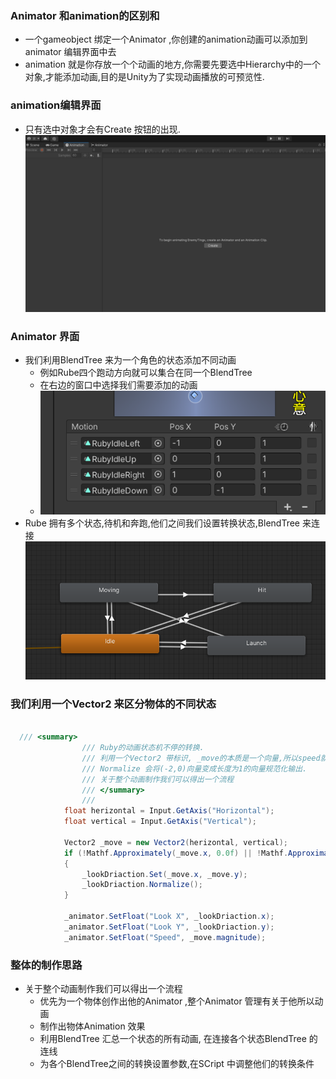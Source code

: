 ### Animator 和animation的区别和
+ 一个gameobject 绑定一个Animator ,你创建的animation动画可以添加到animator 编辑界面中去
+ animation 就是你存放一个个动画的地方,你需要先要选中Hierarchy中的一个对象,才能添加动画,目的是Unity为了实现动画播放的可预览性.

### animation编辑界面
+ 只有选中对象才会有Create 按钮的出现.
![](2022-10-05-12-29-47.png)

### Animator 界面
+ 我们利用BlendTree 来为一个角色的状态添加不同动画
  + 例如Rube四个跑动方向就可以集合在同一个BlendTree
  + 在右边的窗口中选择我们需要添加的动画 
  + ![](2022-10-05-14-41-10.png)
+ Rube 拥有多个状态,待机和奔跑,他们之间我们设置转换状态,BlendTree 来连接
  ![图片中的每个都是BlendTree](2022-10-05-14-42-22.png)


### 我们利用一个Vector2 来区分物体的不同状态
```C#

  /// <summary>
                /// Ruby的动画状态机不停的转换.
                /// 利用一个Vector2 带标识, _move的本质是一个向量,所以speed就是_move的长度,x和y一起决定_move的方向,
                /// Normalize 会将(-2,0)向量变成长度为1的向量规范化输出.
                /// 关于整个动画制作我们可以得出一个流程
                /// </summary>
                /// 
            float herizontal = Input.GetAxis("Horizontal");
            float vertical = Input.GetAxis("Vertical");
            
            Vector2 _move = new Vector2(herizontal, vertical);
            if (!Mathf.Approximately(_move.x, 0.0f) || !Mathf.Approximately(_move.y, 0.0f))
            {
                _lookDriaction.Set(_move.x, _move.y);
                _lookDriaction.Normalize();
            }
            
            _animator.SetFloat("Look X", _lookDriaction.x);
            _animator.SetFloat("Look Y", _lookDriaction.y);
            _animator.SetFloat("Speed", _move.magnitude);
```


### 整体的制作思路
+ 关于整个动画制作我们可以得出一个流程
   + 优先为一个物体创作出他的Animator ,整个Animator 管理有关于他所以动画
   + 制作出物体Animation 效果
   + 利用BlendTree 汇总一个状态的所有动画, 在连接各个状态BlendTree 的连线
   + 为各个BlendTree之间的转换设置参数,在SCript 中调整他们的转换条件
  